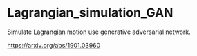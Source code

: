 # Lagrangian_simulation_GAN

Simulate Lagrangian motion use generative adversarial network.

https://arxiv.org/abs/1901.03960
